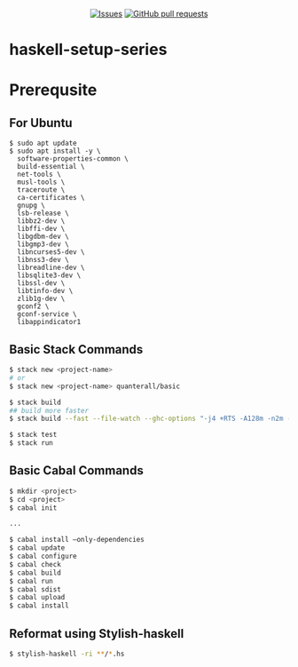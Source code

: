 <p align="center">
  <a href="https://github.com/mingyuchoo/haskell-setup-series/issues"><img alt="Issues" src="https://img.shields.io/github/issues/mingyuchoo/haskell-setup-series?color=appveyor" /></a>
  <a href="https://github.com/mingyuchoo/haskell-setup-series/pulls"><img alt="GitHub pull requests" src="https://img.shields.io/github/issues-pr/mingyuchoo/haskell-setup-series?color=appveyor" /></a>
</p>

# haskell-setup-series

# Prerequsite

## For Ubuntu

```
$ sudo apt update
$ sudo apt install -y \
  software-properties-common \
  build-essential \
  net-tools \
  musl-tools \
  traceroute \
  ca-certificates \
  gnupg \
  lsb-release \
  libbz2-dev \
  libffi-dev \
  libgdbm-dev \
  libgmp3-dev \
  libncurses5-dev \
  libnss3-dev \
  libreadline-dev \
  libsqlite3-dev \
  libssl-dev \
  libtinfo-dev \
  zlib1g-dev \
  gconf2 \
  gconf-service \
  libappindicator1

```

## Basic Stack Commands

```bash
$ stack new <project-name>
# or
$ stack new <project-name> quanterall/basic

$ stack build
## build more faster
$ stack build --fast --file-watch --ghc-options "-j4 +RTS -A128m -n2m -RTS"

$ stack test
$ stack run
```

## Basic Cabal Commands

```bash
$ mkdir <project>
$ cd <project>
$ cabal init

...

$ cabal install —only-dependencies
$ cabal update
$ cabal configure
$ cabal check
$ cabal build
$ cabal run
$ cabal sdist
$ cabal upload
$ cabal install
```

## Reformat using Stylish-haskell

```bash
$ stylish-haskell -ri **/*.hs
```

